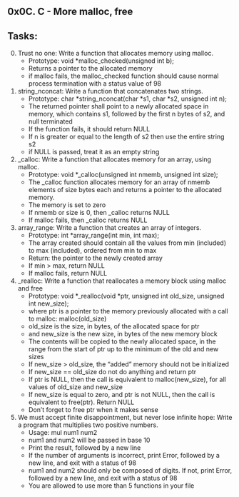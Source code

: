 0x0C. C - More malloc, free
--------------------------------------
## Tasks:
0. Trust no one: Write a function that allocates memory using malloc.
	* Prototype: void *malloc_checked(unsigned int b);
	* Returns a pointer to the allocated memory
	* if malloc fails, the malloc_checked function should cause normal process termination with a status value of 98
1. string_nconcat: Write a function that concatenates two strings.
	* Prototype: char *string_nconcat(char *s1, char *s2, unsigned int n);
	* The returned pointer shall point to a newly allocated space in memory, which contains s1, followed by the first n bytes of s2, and null terminated
	* If the function fails, it should return NULL
	* If n is greater or equal to the length of s2 then use the entire string s2
	* if NULL is passed, treat it as an empty string
2. _calloc: Write a function that allocates memory for an array, using malloc.
	* Prototype: void *_calloc(unsigned int nmemb, unsigned int size);
	* The _calloc function allocates memory for an array of nmemb elements of size bytes each and returns a pointer to the allocated memory.
	* The memory is set to zero
	* If nmemb or size is 0, then _calloc returns NULL
	* If malloc fails, then _calloc returns NULL
3. array_range: Write a function that creates an array of integers.
	* Prototype: int *array_range(int min, int max);
	* The array created should contain all the values from min (included) to max (included), ordered from min to max
	* Return: the pointer to the newly created array
	* If min > max, return NULL
	* If malloc fails, return NULL
4. _realloc: Write a function that reallocates a memory block using malloc and free
	* Prototype: void *_realloc(void *ptr, unsigned int old_size, unsigned int new_size);
	* where ptr is a pointer to the memory previously allocated with a call to malloc: malloc(old_size)
	* old_size is the size, in bytes, of the allocated space for ptr
	* and new_size is the new size, in bytes of the new memory block
	* The contents will be copied to the newly allocated space, in the range from the start of ptr up to the minimum of the old and new sizes
	* If new_size > old_size, the “added” memory should not be initialized
	* If new_size == old_size do not do anything and return ptr
	* If ptr is NULL, then the call is equivalent to malloc(new_size), for all values of old_size and new_size
	* If new_size is equal to zero, and ptr is not NULL, then the call is equivalent to free(ptr). Return NULL
	* Don’t forget to free ptr when it makes sense
5. We must accept finite disappointment, but never lose infinite hope: Write a program that multiplies two positive numbers.
	* Usage: mul num1 num2
	* num1 and num2 will be passed in base 10
	* Print the result, followed by a new line
	* If the number of arguments is incorrect, print Error, followed by a new line, and exit with a status of 98
	* num1 and num2 should only be composed of digits. If not, print Error, followed by a new line, and exit with a status of 98
	* You are allowed to use more than 5 functions in your file

